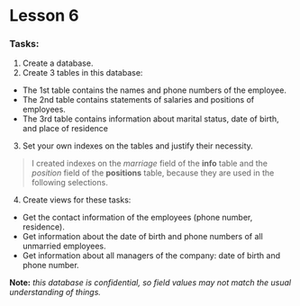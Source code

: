# Lesson 6
### Tasks:
1. Create a database.
2. Create 3 tables in this database:
- The 1st table contains the names and phone numbers of the employee.
- The 2nd table contains statements of salaries and positions of employees.
- The 3rd table contains information about marital status, date of birth, and place of residence
3. Set your own indexes on the tables and justify their necessity.
> I created indexes on the *marriage* field of the **info** table and the *position* field
> of the **positions** table, because they are used in the following selections.  
4. Create views for these tasks:
- Get the contact information of the employees (phone number, residence).
- Get information about the date of birth and phone numbers of all unmarried employees.
- Get information about all managers of the company: date of birth and phone number.

**Note:** *this database is confidential, so field values may not match the usual understanding of things.*